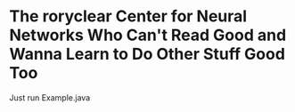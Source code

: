 # The roryclear Center for Neural Networks Who Can't Read Good and Wanna Learn to Do Other Stuff Good Too

Just run Example.java
